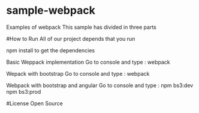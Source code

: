 # sample-webpack
Examples of webpack
This sample has divided in three parts 

#How to Run
All of our project depends that you run 

npm install to get the dependencies

Basic Weppack implementation
Go to console and type : webpack

Wepack with bootstrap
Go to console and type : webpack

Webpack with bootstrap and angular
Go to console and type :
npm bs3:dev
npm bs3:prod

#License Open Source
